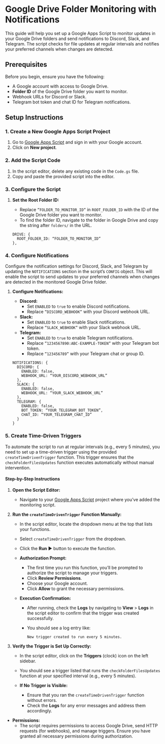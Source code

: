 # Google Drive Folder Monitoring with Notifications

This guide will help you set up a Google Apps Script to monitor updates in your Google Drive folders and send notifications to Discord, Slack, and Telegram. The script checks for file updates at regular intervals and notifies your preferred channels when changes are detected.


## Prerequisites

Before you begin, ensure you have the following:

- A Google account with access to Google Drive.
- **Folder ID** of the Google Drive folder you want to monitor.
- Webhook URLs for Discord or Slack.
- Telegram bot token and chat ID for Telegram notifications.

## Setup Instructions

### 1. Create a New Google Apps Script Project

1. Go to [Google Apps Script](https://script.google.com/) and sign in with your Google account.
2. Click on **New project**.

### 2. Add the Script Code

1. In the script editor, delete any existing code in the `Code.gs` file.
2. Copy and paste the provided script into the editor.

### 3. Configure the Script

1. **Set the Root Folder ID:**
   - Replace `”FOLDER_TO_MONITOR_ID”` in `ROOT_FOLDER_ID` with the ID of the Google Drive folder you want to monitor.
   - To find the folder ID, navigate to the folder in Google Drive and copy the string after `folders/` in the URL.

   ```
   DRIVE: {
     ROOT_FOLDER_ID: “FOLDER_TO_MONITOR_ID”
   },
   ```
   
### 4. Configure Notifications

Configure the notification settings for Discord, Slack, and Telegram by updating the `NOTIFICATIONS` section in the script’s `CONFIG` object. This will enable the script to send updates to your preferred channels when changes are detected in the monitored Google Drive folder.

1. **Configure Notifications:**
   - **Discord:**
     - Set `ENABLED` to `true` to enable Discord notifications.
     - Replace `”DISCORD_WEBHOOK”` with your Discord webhook URL.
   - **Slack:**
     - Set `ENABLED` to `true` to enable Slack notifications.
     - Replace `”SLACK_WEBHOOK”` with your Slack webhook URL.
   - **Telegram:**
     - Set `ENABLED` to `true` to enable Telegram notifications.
     - Replace `”1234567890:ABC-EXAMPLE-TOKEN”` with your Telegram bot token.
     - Replace `”123456789”` with your Telegram chat or group ID.

   ```
   NOTIFICATIONS: {
     DISCORD: {
       ENABLED: false,
       WEBHOOK_URL: “YOUR_DISCORD_WEBHOOK_URL”
     },
     SLACK: {
       ENABLED: false,
       WEBHOOK_URL: “YOUR_SLACK_WEBHOOK_URL”
     },
     TELEGRAM: {
       ENABLED: false,
       BOT_TOKEN: “YOUR_TELEGRAM_BOT_TOKEN”,
       CHAT_ID: “YOUR_TELEGRAM_CHAT_ID”
     }
   }  
   ```
  
### 5. Create Time-Driven Triggers

To automate the script to run at regular intervals (e.g., every 5 minutes), you need to set up a time-driven trigger using the provided `createTimeDrivenTrigger` function. This trigger ensures that the `checkFolderFilesUpdates` function executes automatically without manual intervention.

#### Step-by-Step Instructions

1. **Open the Script Editor:**
   
   - Navigate to your [Google Apps Script](https://script.google.com/) project where you’ve added the monitoring script.


2. **Run the `createTimeDrivenTrigger` Function Manually:**
   
   - In the script editor, locate the dropdown menu at the top that lists your functions.
   - Select `createTimeDrivenTrigger` from the dropdown.
   - Click the **Run** ▶️ button to execute the function.
   
   
   - **Authorization Prompt:**
     - The first time you run this function, you’ll be prompted to authorize the script to manage your triggers.
     - Click **Review Permissions**.
     - Choose your Google account.
     - Click **Allow** to grant the necessary permissions.
   
   - **Execution Confirmation:**
     - After running, check the **Logs** by navigating to **View** > **Logs** in the script editor to confirm that the trigger was created successfully.
     - You should see a log entry like:
       
       ```
       New trigger created to run every 5 minutes.
       ```

3. **Verify the Trigger is Set Up Correctly:**
   
   - In the script editor, click on the **Triggers** (clock) icon on the left sidebar.
     
   
   - You should see a trigger listed that runs the `checkFolderFilesUpdates` function at your specified interval (e.g., every 5 minutes).
     
   
   - **If No Trigger is Visible:**
     - Ensure that you ran the `createTimeDrivenTrigger` function without errors.
     - Check the **Logs** for any error messages and address them accordingly.

  
- **Permissions:**
  - The script requires permissions to access Google Drive, send HTTP requests (for webhooks), and manage triggers. Ensure you have granted all necessary permissions during authorization.


